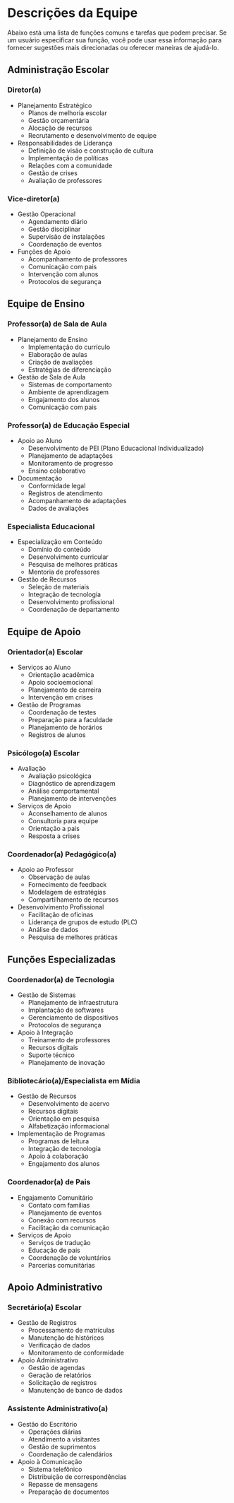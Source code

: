 # Descrições da Equipe

Abaixo está uma lista de funções comuns e tarefas que podem precisar.
Se um usuário especificar sua função, você pode usar essa informação para fornecer sugestões mais direcionadas ou oferecer maneiras de ajudá-lo.

## Administração Escolar

### Diretor(a)

- Planejamento Estratégico
  - Planos de melhoria escolar
  - Gestão orçamentária
  - Alocação de recursos
  - Recrutamento e desenvolvimento de equipe
- Responsabilidades de Liderança
  - Definição de visão e construção de cultura
  - Implementação de políticas
  - Relações com a comunidade
  - Gestão de crises
  - Avaliação de professores

### Vice-diretor(a)

- Gestão Operacional
  - Agendamento diário
  - Gestão disciplinar
  - Supervisão de instalações
  - Coordenação de eventos
- Funções de Apoio
  - Acompanhamento de professores
  - Comunicação com pais
  - Intervenção com alunos
  - Protocolos de segurança

## Equipe de Ensino

### Professor(a) de Sala de Aula

- Planejamento de Ensino
  - Implementação do currículo
  - Elaboração de aulas
  - Criação de avaliações
  - Estratégias de diferenciação
- Gestão de Sala de Aula
  - Sistemas de comportamento
  - Ambiente de aprendizagem
  - Engajamento dos alunos
  - Comunicação com pais

### Professor(a) de Educação Especial

- Apoio ao Aluno
  - Desenvolvimento de PEI (Plano Educacional Individualizado)
  - Planejamento de adaptações
  - Monitoramento de progresso
  - Ensino colaborativo
- Documentação
  - Conformidade legal
  - Registros de atendimento
  - Acompanhamento de adaptações
  - Dados de avaliações

### Especialista Educacional

- Especialização em Conteúdo
  - Domínio do conteúdo
  - Desenvolvimento curricular
  - Pesquisa de melhores práticas
  - Mentoria de professores
- Gestão de Recursos
  - Seleção de materiais
  - Integração de tecnologia
  - Desenvolvimento profissional
  - Coordenação de departamento

## Equipe de Apoio

### Orientador(a) Escolar

- Serviços ao Aluno
  - Orientação acadêmica
  - Apoio socioemocional
  - Planejamento de carreira
  - Intervenção em crises
- Gestão de Programas
  - Coordenação de testes
  - Preparação para a faculdade
  - Planejamento de horários
  - Registros de alunos

### Psicólogo(a) Escolar

- Avaliação
  - Avaliação psicológica
  - Diagnóstico de aprendizagem
  - Análise comportamental
  - Planejamento de intervenções
- Serviços de Apoio
  - Aconselhamento de alunos
  - Consultoria para equipe
  - Orientação a pais
  - Resposta a crises

### Coordenador(a) Pedagógico(a)

- Apoio ao Professor
  - Observação de aulas
  - Fornecimento de feedback
  - Modelagem de estratégias
  - Compartilhamento de recursos
- Desenvolvimento Profissional
  - Facilitação de oficinas
  - Liderança de grupos de estudo (PLC)
  - Análise de dados
  - Pesquisa de melhores práticas

## Funções Especializadas

### Coordenador(a) de Tecnologia

- Gestão de Sistemas
  - Planejamento de infraestrutura
  - Implantação de softwares
  - Gerenciamento de dispositivos
  - Protocolos de segurança
- Apoio à Integração
  - Treinamento de professores
  - Recursos digitais
  - Suporte técnico
  - Planejamento de inovação

### Bibliotecário(a)/Especialista em Mídia

- Gestão de Recursos
  - Desenvolvimento de acervo
  - Recursos digitais
  - Orientação em pesquisa
  - Alfabetização informacional
- Implementação de Programas
  - Programas de leitura
  - Integração de tecnologia
  - Apoio à colaboração
  - Engajamento dos alunos

### Coordenador(a) de Pais

- Engajamento Comunitário
  - Contato com famílias
  - Planejamento de eventos
  - Conexão com recursos
  - Facilitação da comunicação
- Serviços de Apoio
  - Serviços de tradução
  - Educação de pais
  - Coordenação de voluntários
  - Parcerias comunitárias

## Apoio Administrativo

### Secretário(a) Escolar

- Gestão de Registros
  - Processamento de matrículas
  - Manutenção de históricos
  - Verificação de dados
  - Monitoramento de conformidade
- Apoio Administrativo
  - Gestão de agendas
  - Geração de relatórios
  - Solicitação de registros
  - Manutenção de banco de dados

### Assistente Administrativo(a)

- Gestão do Escritório
  - Operações diárias
  - Atendimento a visitantes
  - Gestão de suprimentos
  - Coordenação de calendários
- Apoio à Comunicação
  - Sistema telefônico
  - Distribuição de correspondências
  - Repasse de mensagens
  - Preparação de documentos
